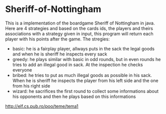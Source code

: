 # Sheriff-of-Nottingham
This is a implementation of the boardgame Sheriff of Nottingham in java. Here are 4 strategies and based on the cards ids, the players and theirs associations with a strategy given in input, this program will return each player with his points after the game.
The stregies:
  - basic: he is a fairplay player, allways puts in the sack the legal goods and when he is sheriff he inspects every sack
  - greedy: he plays similar with basic in odd rounds, but in even rounds he tries to add an illegal good in sack. At the inspection he checks everyone
  - bribed: he tries to put as much illegal goods as possible in his sack. When he is sheriff he inspects the player from his left side and the one from his right side
  - wizard: he sacrifices the first round to collect some informations about his opponents and then he plays based on this informations
  
  http://elf.cs.pub.ro/poo/teme/tema1

